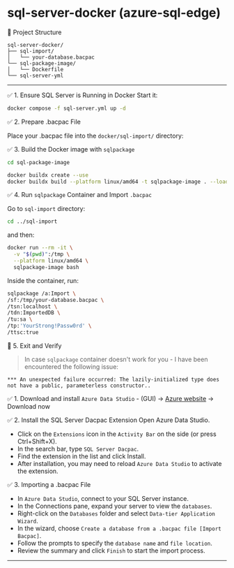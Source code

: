 # sql-server-docker (azure-sql-edge)
📁 Project Structure
```
sql-server-docker/
├── sql-import/
│   └── your-database.bacpac
└── sql-package-image/
│   └── Dockerfile
└── sql-server-yml
```
***
✅ 1. Ensure SQL Server is Running in Docker Start it:
```bash
docker compose -f sql-server.yml up -d
```
✅ 2. Prepare .bacpac File

Place your .bacpac file into the `docker/sql-import/` directory:

✅ 3. Build the Docker image with `sqlpackage`
```bash
cd sql-package-image
```
```bash
docker buildx create --use
docker buildx build --platform linux/amd64 -t sqlpackage-image . --load
```
✅ 4. Run `sqlpackage` Container and Import `.bacpac`

Go to `sql-import` directory:
```bash
cd ../sql-import
```
and then:
```bash
docker run --rm -it \
  -v "$(pwd)":/tmp \
  --platform linux/amd64 \
  sqlpackage-image bash
```
Inside the container, run:
```bash
sqlpackage /a:Import \
/sf:/tmp/your-database.bacpac \
/tsn:localhost \
/tdn:ImportedDB \
/tu:sa \
/tp:'YourStrong!Passw0rd' \
/ttsc:true
```
🧼 5. Exit and Verify

> In case `sqlpackage` container doesn't work for you - I have been encountered the following issue:
```
*** An unexpected failure occurred: The lazily-initialized type does not have a public, parameterless constructor..
```
✅ 1. Download and install `Azure Data Studio` - (GUI) -> [Azure website][azure] -> Download now 

✅ 2.  Install the SQL Server Dacpac Extension
Open Azure Data Studio.

* Click on the `Extensions` icon in the `Activity Bar` on the side (or press Ctrl+Shift+X).
* In the search bar, type `SQL Server Dacpac`.
* Find the extension in the list and click Install.
* After installation, you may need to reload `Azure Data Studio` to activate the extension.

✅ 3. Importing a .bacpac File

* In `Azure Data Studio`, connect to your SQL Server instance.
* In the Connections pane, expand your server to view the `databases`.
* Right-click on the `Databases` folder and select `Data-tier Application Wizard`.
* In the wizard, choose `Create a database from a .bacpac file [Import Bacpac]`.
* Follow the prompts to specify the `database name` and `file location`.
* Review the summary and click `Finish` to start the import process.
***

[azure]: https://azure.microsoft.com/en-us/products/data-studio